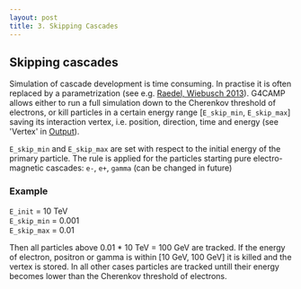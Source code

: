 ```yaml
---
layout: post
title: 3. Skipping Cascades
---
```


## Skipping cascades

Simulation of cascade development is time consuming. In practise it is often replaced by a parametrization (see e.g. [Raedel, Wiebusch 2013](https://doi.org/10.1016/j.astropartphys.2013.01.015)). G4CAMP allows either to run a full simulation down to the Cherenkov threshold of electrons, or kill particles in a certain energy range [`E_skip_min`, `E_skip_max`] saving its interaction vertex, i.e. position, direction, time and energy (see 'Vertex' in [Output](output)).

`E_skip_min` and `E_skip_max` are set with respect to the initial energy of the primary particle. The rule is applied for the particles starting pure electro-magnetic cascades: `e-`, `e+`, `gamma` (can be changed in future)

### Example

`E_init` = 10 TeV \
`E_skip_min` = 0.001 \
`E_skip_max` = 0.01

Then all particles above 0.01 * 10 TeV = 100 GeV are tracked. If the energy of electron, positron or gamma is within [10 GeV, 100 GeV] it is killed and the vertex is stored. In all other cases particles are tracked untill their energy becomes lower than the Cherenkov threshold of electrons.

